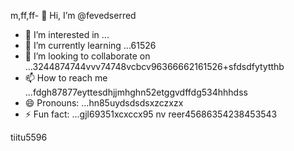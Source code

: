 m,ff,ff- 👋 Hi, I’m @fevedserred
- 👀 I’m interested in ...
- 🌱 I’m currently learning ...61526
- 💞️ I’m looking to collaborate on ...3244874744vvv74748vcbcv96366662161526+sfdsdfytytthb
- 📫 How to reach me ...fdgh87877eyttesdhjjmhghn52etggvdffdg534hhhdss
- 😄 Pronouns: ...hn85uydsdsdsxzczxzx
- ⚡ Fun fact: ...gjl69351xcxccx95
nv reer45686354238453543
<!---lk.256621drytgresdffwebfd45hgngff6gbfgfb
fevedserred/fevedserred is a ✨ special ✨ reposisdftory because its `README.md` (this fi56le) appears on you52 GitHub profile.s
You can click the Preview link to take a look at your changes.26
--->tiitu5596

